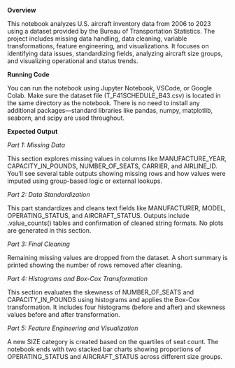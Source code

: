 **Overview**

This notebook analyzes U.S. aircraft inventory data from 2006 to 2023 using a dataset provided by the Bureau of Transportation Statistics. The project includes missing data handling, data cleaning, variable transformations, feature engineering, and visualizations. It focuses on identifying data issues, standardizing fields, analyzing aircraft size groups, and visualizing operational and status trends. 

**Running Code**

You can run the notebook using Jupyter Notebook, VSCode, or Google Colab. Make sure the dataset file (T_F41SCHEDULE_B43.csv) is located in the same directory as the notebook. There is no need to install any additional packages—standard libraries like pandas, numpy, matplotlib, seaborn, and scipy are used throughout. 

**Expected Output**

*Part 1: Missing Data*

This section explores missing values in columns like MANUFACTURE_YEAR, CAPACITY_IN_POUNDS, NUMBER_OF_SEATS, CARRIER, and AIRLINE_ID. You’ll see several table outputs showing missing rows and how values were imputed using group-based logic or external lookups. 

*Part 2: Data Standardization*

This part standardizes and cleans text fields like MANUFACTURER, MODEL, OPERATING_STATUS, and AIRCRAFT_STATUS. Outputs include .value_counts() tables and confirmation of cleaned string formats. No plots are generated in this section. 

*Part 3: Final Cleaning*

Remaining missing values are dropped from the dataset. A short summary is printed showing the number of rows removed after cleaning.

*Part 4: Histograms and Box-Cox Transformation*

This section evaluates the skewness of NUMBER_OF_SEATS and CAPACITY_IN_POUNDS using histograms and applies the Box-Cox transformation. It includes four histograms (before and after) and skewness values before and after transformation.

*Part 5: Feature Engineering and Visualization*

A new SIZE category is created based on the quartiles of seat count. The notebook ends with two stacked bar charts showing proportions of OPERATING_STATUS and AIRCRAFT_STATUS across different size groups.

